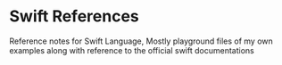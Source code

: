 # Swift References
Reference notes for Swift Language, Mostly playground files of my own examples along with reference to the official swift documentations
